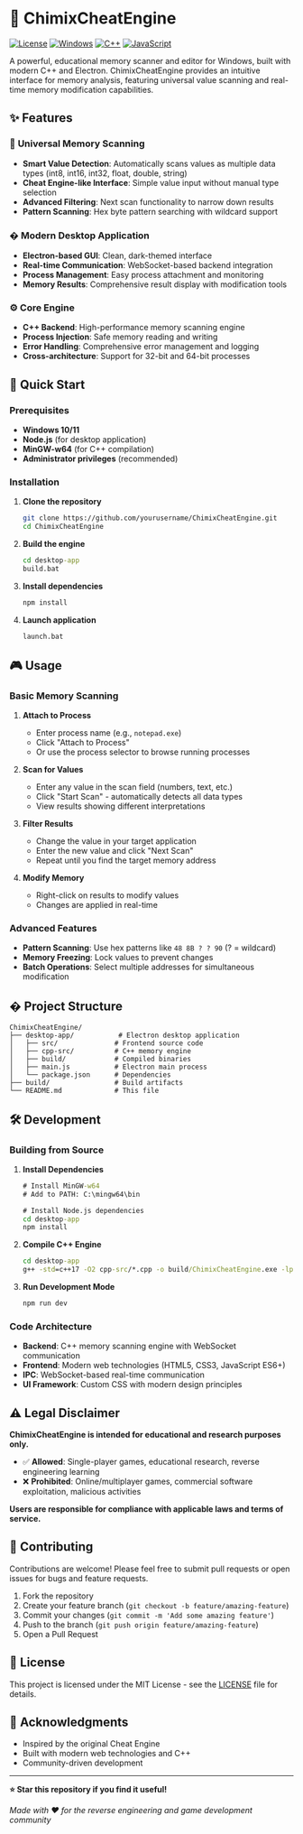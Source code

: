 # 🧠 ChimixCheatEngine

[![License](https://img.shields.io/badge/License-MIT-blue.svg)](LICENSE)
[![Windows](https://img.shields.io/badge/Platform-Windows-0078d4.svg)]()
[![C++](https://img.shields.io/badge/Language-C%2B%2B-blue.svg)]()
[![JavaScript](https://img.shields.io/badge/Language-JavaScript-yellow.svg)]()

A powerful, educational memory scanner and editor for Windows, built with modern C++ and Electron. ChimixCheatEngine provides an intuitive interface for memory analysis, featuring universal value scanning and real-time memory modification capabilities.

## ✨ Features

### 🎯 **Universal Memory Scanning**
- **Smart Value Detection**: Automatically scans values as multiple data types (int8, int16, int32, float, double, string)
- **Cheat Engine-like Interface**: Simple value input without manual type selection
- **Advanced Filtering**: Next scan functionality to narrow down results
- **Pattern Scanning**: Hex byte pattern searching with wildcard support

### �️ **Modern Desktop Application**
- **Electron-based GUI**: Clean, dark-themed interface
- **Real-time Communication**: WebSocket-based backend integration
- **Process Management**: Easy process attachment and monitoring
- **Memory Results**: Comprehensive result display with modification tools

### ⚙️ **Core Engine**
- **C++ Backend**: High-performance memory scanning engine
- **Process Injection**: Safe memory reading and writing
- **Error Handling**: Comprehensive error management and logging
- **Cross-architecture**: Support for 32-bit and 64-bit processes

## 🚀 Quick Start

### Prerequisites
- **Windows 10/11**
- **Node.js** (for desktop application)
- **MinGW-w64** (for C++ compilation)
- **Administrator privileges** (recommended)

### Installation

1. **Clone the repository**
   ```bash
   git clone https://github.com/yourusername/ChimixCheatEngine.git
   cd ChimixCheatEngine
   ```

2. **Build the engine**
   ```cmd
   cd desktop-app
   build.bat
   ```

3. **Install dependencies**
   ```cmd
   npm install
   ```

4. **Launch application**
   ```cmd
   launch.bat
   ```

## 🎮 Usage

### Basic Memory Scanning

1. **Attach to Process**
   - Enter process name (e.g., `notepad.exe`)
   - Click "Attach to Process"
   - Or use the process selector to browse running processes

2. **Scan for Values**
   - Enter any value in the scan field (numbers, text, etc.)
   - Click "Start Scan" - automatically detects all data types
   - View results showing different interpretations

3. **Filter Results**
   - Change the value in your target application
   - Enter the new value and click "Next Scan"
   - Repeat until you find the target memory address

4. **Modify Memory**
   - Right-click on results to modify values
   - Changes are applied in real-time

### Advanced Features

- **Pattern Scanning**: Use hex patterns like `48 8B ? ? 90` (? = wildcard)
- **Memory Freezing**: Lock values to prevent changes
- **Batch Operations**: Select multiple addresses for simultaneous modification

## � Project Structure

```
ChimixCheatEngine/
├── desktop-app/           # Electron desktop application
│   ├── src/              # Frontend source code
│   ├── cpp-src/          # C++ memory engine
│   ├── build/            # Compiled binaries
│   ├── main.js           # Electron main process
│   └── package.json      # Dependencies
├── build/                # Build artifacts
└── README.md             # This file
```

## 🛠️ Development

### Building from Source

1. **Install Dependencies**
   ```cmd
   # Install MinGW-w64
   # Add to PATH: C:\mingw64\bin
   
   # Install Node.js dependencies
   cd desktop-app
   npm install
   ```

2. **Compile C++ Engine**
   ```cmd
   cd desktop-app
   g++ -std=c++17 -O2 cpp-src/*.cpp -o build/ChimixCheatEngine.exe -lpsapi
   ```

3. **Run Development Mode**
   ```cmd
   npm run dev
   ```

### Code Architecture

- **Backend**: C++ memory scanning engine with WebSocket communication
- **Frontend**: Modern web technologies (HTML5, CSS3, JavaScript ES6+)
- **IPC**: WebSocket-based real-time communication
- **UI Framework**: Custom CSS with modern design principles

## ⚠️ Legal Disclaimer

**ChimixCheatEngine is intended for educational and research purposes only.**

- ✅ **Allowed**: Single-player games, educational research, reverse engineering learning
- ❌ **Prohibited**: Online/multiplayer games, commercial software exploitation, malicious activities

**Users are responsible for compliance with applicable laws and terms of service.**

## 🤝 Contributing

Contributions are welcome! Please feel free to submit pull requests or open issues for bugs and feature requests.

1. Fork the repository
2. Create your feature branch (`git checkout -b feature/amazing-feature`)
3. Commit your changes (`git commit -m 'Add some amazing feature'`)
4. Push to the branch (`git push origin feature/amazing-feature`)
5. Open a Pull Request

## 📄 License

This project is licensed under the MIT License - see the [LICENSE](LICENSE) file for details.

## 🙏 Acknowledgments

- Inspired by the original Cheat Engine
- Built with modern web technologies and C++
- Community-driven development

---

**⭐ Star this repository if you find it useful!**

*Made with ❤️ for the reverse engineering and game development community*
